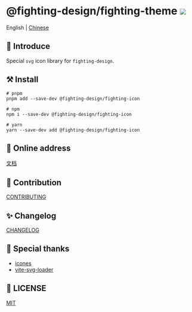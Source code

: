 # @fighting-design/fighting-theme <a href="https://www.npmjs.com/package/@fighting-design/fighting-icon"><img src="https://badgen.net/npm/v/@fighting-design/fighting-icon" /></a>

English | [Chinese](https://github.com/FightingDesign/fighting-design/blob/master/packages/fighting-icon/README.md)

## 🐳 Introduce

Special `svg` icon library for `fighting-design`.

## ⚒️ Install

```shell
# pnpm
pnpm add --save-dev @fighting-design/fighting-icon

# npm
npm i --save-dev @fighting-design/fighting-icon

# yarn
yarn --save-dev add @fighting-design/fighting-icon
```

## 🔑 Online address

[文档](https://fighting.tianyuhao.cn/components/svg-icon.html)

## 🔅 Contribution

[CONTRIBUTING](https://github.com/FightingDesign/fighting-design/blob/master/packages/fighting-icon/CONTRIBUTING.md)

## ✨ Changelog

[CHANGELOG](https://github.com/FightingDesign/fighting-design/blob/master/packages/fighting-icon/CHANGELOG.md)

## 💌 Special thanks

- [icones](https://github.com/antfu/icones)
- [vite-svg-loader](https://github.com/jpkleemans/vite-svg-loader)

## 💬 LICENSE

[MIT](https://github.com/FightingDesign/fighting-design/blob/master/packages/fighting-icon/LICENSE)
